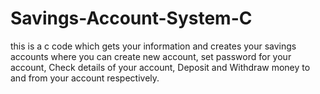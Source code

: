 # Savings-Account-System-C
this is a c code which gets your information and creates your savings accounts where you can create new account, set password for your account, Check details of your account, Deposit and Withdraw money to and from your account respectively.
